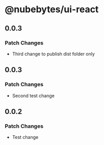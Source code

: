 # @nubebytes/ui-react

## 0.0.3

### Patch Changes

- Third change to publish dist folder only

## 0.0.3

### Patch Changes

- Second test change

## 0.0.2

### Patch Changes

- Test change
